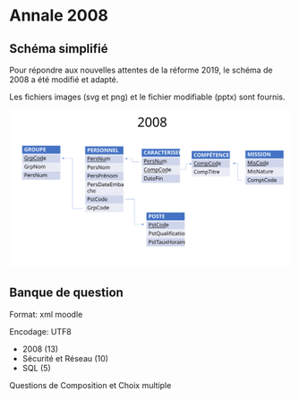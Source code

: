 # Annale 2008

## Schéma simplifié

Pour répondre aux nouvelles attentes de la réforme 2019, le schéma de 2008 a été modifié et adapté.

Les fichiers images (svg et png) et le fichier modifiable (pptx) sont fournis.

![Schéma 2008 simplifié](./2008-simple.svg)


## Banque de question

Format: xml moodle

Encodage: UTF8


* 2008 (13)
 * Sécurité et Réseau (10)
 * SQL (5)

Questions de Composition et Choix multiple
